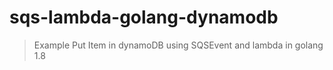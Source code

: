 # sqs-lambda-golang-dynamodb
> Example Put Item in dynamoDB using SQSEvent and lambda in golang 1.8
